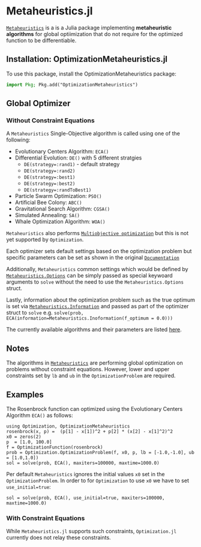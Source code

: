 # Metaheuristics.jl
[`Metaheuristics`](https://github.com/jmejia8/Metaheuristics.jl) is a is a Julia package implementing **metaheuristic algorithms** for global optiimization that do not require for the optimized function to be differentiable.

## Installation: OptimizationMetaheuristics.jl

To use this package, install the OptimizationMetaheuristics package:

```julia
import Pkg; Pkg.add("OptimizationMetaheuristics")
```

## Global Optimizer
### Without Constraint Equations

A `Metaheuristics` Single-Objective algorithm is called using one of the following:

* Evolutionary Centers Algorithm: `ECA()`
* Differential Evolution: `DE()` with 5 different stratgies
  - `DE(strategy=:rand1)` - default strategy
  - `DE(strategy=:rand2)`
  - `DE(strategy=:best1)`
  - `DE(strategy=:best2)`
  - `DE(strategy=:randToBest1)`
* Particle Swarm Optimization: `PSO()`
* Artificial Bee Colony: `ABC()`
* Gravitational Search Algorithm: `CGSA()`
* Simulated Annealing: `SA()`
* Whale Optimization Algorithm: `WOA()`

`Metaheuristics` also performs [`Multiobjective optimization`](https://jmejia8.github.io/Metaheuristics.jl/stable/examples/#Multiobjective-Optimization) but this is not yet supported by `Optimization`.

Each optimizer sets default settings based on the optimization problem but specific parameters can be set as shown in the original [`Documentation`](https://jmejia8.github.io/Metaheuristics.jl/stable/algorithms/) 

Additionally, `Metaheuristics` common settings which would be defined by [`Metaheuristics.Options`](https://jmejia8.github.io/Metaheuristics.jl/stable/api/#Metaheuristics.Options) can be simply passed as special keywoard arguments to `solve` without the need to use the `Metaheuristics.Options` struct.

Lastly, information about the optimization problem such as the true optimum is set via [`Metaheuristics.Information`](https://jmejia8.github.io/Metaheuristics.jl/stable/api/#Metaheuristics.Information) and passed as part of the optimizer struct to `solve` e.g. `solve(prob, ECA(information=Metaheuristics.Inoformation(f_optimum = 0.0)))`



The currently available algorithms and their parameters are listed [here](https://jmejia8.github.io/Metaheuristics.jl/stable/algorithms/).

## Notes

The algorithms in [`Metaheuristics`](https://github.com/jmejia8/Metaheuristics.jl) are performing global optimization on problems without
constraint equations. However, lower and upper constraints set by `lb` and `ub` in the `OptimizationProblem` are required.

## Examples

The Rosenbrock function can optimized using the Evolutionary Centers Algorithm `ECA()` as follows:

```@example Metaheuristics
using Optimization, OptimizationMetaheuristics
rosenbrock(x, p) =  (p[1] - x[1])^2 + p[2] * (x[2] - x[1]^2)^2
x0 = zeros(2)
p  = [1.0, 100.0]
f = OptimizationFunction(rosenbrock)
prob = Optimization.OptimizationProblem(f, x0, p, lb = [-1.0,-1.0], ub = [1.0,1.0])
sol = solve(prob, ECA(), maxiters=100000, maxtime=1000.0)
```

Per default `Metaheuristics` ignores the initial values `x0` set in the `OptimizationProblem`. In order to for `Optimization` to use `x0` we have to set `use_initial=true`:

```@example Metaheuristics
sol = solve(prob, ECA(), use_initial=true, maxiters=100000, maxtime=1000.0)
```




### With Constraint Equations

While `Metaheuristics.jl` supports such constraints, `Optimization.jl` currently does not relay these constraints.



